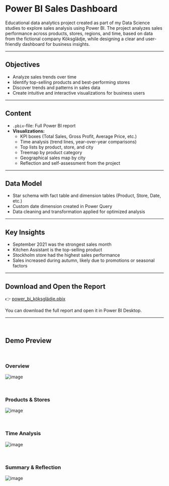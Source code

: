 # Power BI Sales Dashboard

Educational data analytics project created as part of my Data Science studies to explore sales analysis using Power BI. The project analyzes sales performance across products, stores, regions, and time, based on data from the fictional company Köksglädje, while designing a clear and user-friendly dashboard for business insights.

---

## Objectives
- Analyze sales trends over time
- Identify top-selling products and best-performing stores
- Discover trends and patterns in sales data
- Create intuitive and interactive visualizations for business users
  
---

## Content
- `.pbix`-file: Full Power BI report
- **Visualizations:**
  - KPI boxes (Total Sales, Gross Profit, Average Price, etc.)
  - Time analysis (trend lines, year-over-year comparisons)
  - Top lists by product, store, and city
  - Treemap by product category
  - Geographical sales map by city
  - Reflection and self-assessment from the project

---

## Data Model
- Star schema with fact table and dimension tables (Product, Store, Date, etc.)
- Custom date dimension created in Power Query
- Data cleaning and transformation applied for optimized analysis

---

## Key Insights
- September 2021 was the strongest sales month
- Kitchen Assistant is the top-selling product
- Stockholm store had the highest sales performance
- Sales increased during autumn, likely due to promotions or seasonal factors

---

## Download and Open the Report

👉 [power_bi_köksglädje.pbix](./power_bi_köksglädje.pbix)  

You can download the full report and open it in Power BI Desktop.

---

<br>

## Demo Preview  
<br>

### Overview  
![image](https://github.com/user-attachments/assets/c34a7413-4084-42a6-93fa-df9ba22caff9)

<br>

### Products & Stores  
![image](https://github.com/user-attachments/assets/a1a914d4-a0f1-47e6-90be-a4e55c828836)

<br>

### Time Analysis  
![image](https://github.com/user-attachments/assets/1e08f748-ca7e-4fa9-9054-f49d8f38f8c8)

<br>

### Summary & Reflection  
![image](https://github.com/user-attachments/assets/c8e2461e-fa95-475c-bf5e-f0564cc8ee6b)


